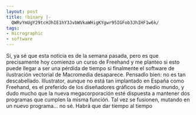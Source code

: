 ```yaml
---
layout: post
title: !binary |-
  QWRvYmUgY29tcHJhIE1hY3JvbWVkaWHigKYgwr95IGFob3JhIHF1w6k/
tags:
- micrographic
- software
---
```

Sí, ya sé que esta noticia es de la semana pasada, pero es que precisamente hoy comienzo un curso de Freehand y me planteo si esto puede llegar a ser una pérdida de tiempo si finalmente el software de ilustración vectorial de Macromedia desaparece. Pensadlo bien: no es tan descabellado. Illustrator, aunque no está tan implantado en España como Freehand, es el preferido de los diseñadores gráficos de medio mundo, y dudo mucho que la nueva megacorporación esté dispuesta a mantener dos programas que cumplen la misma función. Tal vez se fusionen, mutando en un nuevo programa… no sé. Habrá que dar tiempo al tiempo
